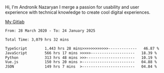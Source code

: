 Hi, I'm Andronik Nazaryan
I merge a passion for usability and user experience with technical knowledge to create cool digital experiences.

[My Gitlab](https://gitlab.com/anridev24)

<!--START_SECTION:waka-->

```txt
From: 28 March 2020 - To: 24 January 2025

Total Time: 3,079 hrs 32 mins

TypeScript        1,443 hrs 28 mins>>>>>>>>>>>>-------------   46.87 %
JavaScript        566 hrs 17 mins >>>>>--------------------   18.39 %
Python            313 hrs 48 mins >>>----------------------   10.19 %
Vue.js            150 hrs 20 mins >------------------------   04.88 %
JSON              149 hrs 7 mins  >------------------------   04.84 %
```

<!--END_SECTION:waka-->
